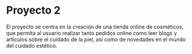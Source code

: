 # Proyecto 2


El proyecto se centra en la creación de una tienda online de cosméticos, que permita al usuario realizar tanto pedidos online como 
leer blogs y artículos sobre el cuidado de la piel, así como de novedades en el mundo del cuidado estético.

